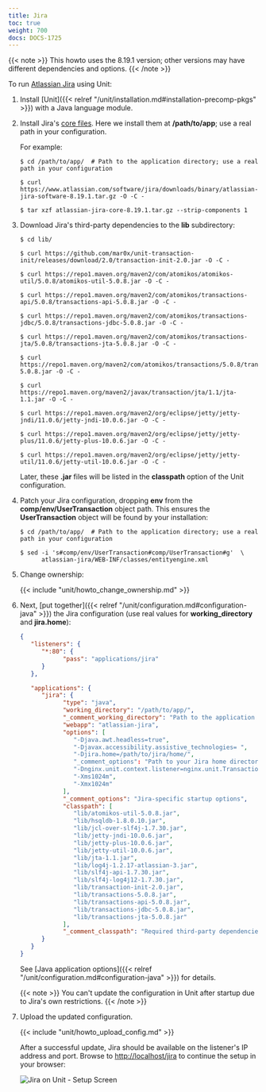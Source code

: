 ```yaml
---
title: Jira
toc: true
weight: 700
docs: DOCS-1725
---
```


{{< note >}}
This howto uses the 8.19.1 version; other versions may have different
dependencies and options.
{{< /note >}}

To run [Atlassian Jira](https://www.atlassian.com/software/jira) using Unit:

1. Install [Unit]({{< relref "/unit/installation.md#installation-precomp-pkgs" >}}) with a Java language module.

2. Install Jira's [core files](https://www.atlassian.com/software/jira/update). Here we install them at **/path/to/app**;
   use a real path in your configuration.

   For example:

   ```console
   $ cd /path/to/app/  # Path to the application directory; use a real path in your configuration
   ```

   ```console
   $ curl https://www.atlassian.com/software/jira/downloads/binary/atlassian-jira-software-8.19.1.tar.gz -O -C -
   ```

   ```console
   $ tar xzf atlassian-jira-core-8.19.1.tar.gz --strip-components 1
   ```

3. Download Jira's third-party dependencies to the **lib** subdirectory:

   ```console
   $ cd lib/
   ```

   ```console
   $ curl https://github.com/mar0x/unit-transaction-init/releases/download/2.0/transaction-init-2.0.jar -O -C -
   ```

   ```console
   $ curl https://repo1.maven.org/maven2/com/atomikos/atomikos-util/5.0.8/atomikos-util-5.0.8.jar -O -C -
   ```

   ```console
   $ curl https://repo1.maven.org/maven2/com/atomikos/transactions-api/5.0.8/transactions-api-5.0.8.jar -O -C -
   ```

   ```console
   $ curl https://repo1.maven.org/maven2/com/atomikos/transactions-jdbc/5.0.8/transactions-jdbc-5.0.8.jar -O -C -
   ```

   ```console
   $ curl https://repo1.maven.org/maven2/com/atomikos/transactions-jta/5.0.8/transactions-jta-5.0.8.jar -O -C -
   ```

   ```console
   $ curl https://repo1.maven.org/maven2/com/atomikos/transactions/5.0.8/transactions-5.0.8.jar -O -C -
   ```

   ```console
   $ curl https://repo1.maven.org/maven2/javax/transaction/jta/1.1/jta-1.1.jar -O -C -
   ```

   ```console
   $ curl https://repo1.maven.org/maven2/org/eclipse/jetty/jetty-jndi/11.0.6/jetty-jndi-10.0.6.jar -O -C -
   ```

   ```console
   $ curl https://repo1.maven.org/maven2/org/eclipse/jetty/jetty-plus/11.0.6/jetty-plus-10.0.6.jar -O -C -
   ```

   ```console
   $ curl https://repo1.maven.org/maven2/org/eclipse/jetty/jetty-util/11.0.6/jetty-util-10.0.6.jar -O -C -
   ```

   Later, these **.jar** files will be listed in the **classpath**
   option of the Unit configuration.

4. Patch your Jira configuration, dropping **env** from the
   **comp/env/UserTransaction** object path. This ensures the
   **UserTransaction** object will be found by your installation:

   ```console
   $ cd /path/to/app/  # Path to the application directory; use a real path in your configuration
   ```

   ```console
   $ sed -i 's#comp/env/UserTransaction#comp/UserTransaction#g'  \
         atlassian-jira/WEB-INF/classes/entityengine.xml
   ```

5. Change ownership:

   {{< include "unit/howto_change_ownership.md" >}}


6. Next,
   [put together]({{< relref "/unit/configuration.md#configuration-java" >}})
   the Jira configuration (use real values for **working_directory** and **jira.home**):

   ```json
   {
      "listeners": {
         "*:80": {
               "pass": "applications/jira"
         }
      },

      "applications": {
         "jira": {
               "type": "java",
               "working_directory": "/path/to/app/",
               "_comment_working_directory": "Path to the application directory; use a real path in your configuration",
               "webapp": "atlassian-jira",
               "options": [
                  "-Djava.awt.headless=true",
                  "-Djavax.accessibility.assistive_technologies= ",
                  "-Djira.home=/path/to/jira/home/",
                  "_comment_options": "Path to your Jira home directory; use a real path in your configuration",
                  "-Dnginx.unit.context.listener=nginx.unit.TransactionInit",
                  "-Xms1024m",
                  "-Xmx1024m"
               ],
               "_comment_options": "Jira-specific startup options",
               "classpath": [
                  "lib/atomikos-util-5.0.8.jar",
                  "lib/hsqldb-1.8.0.10.jar",
                  "lib/jcl-over-slf4j-1.7.30.jar",
                  "lib/jetty-jndi-10.0.6.jar",
                  "lib/jetty-plus-10.0.6.jar",
                  "lib/jetty-util-10.0.6.jar",
                  "lib/jta-1.1.jar",
                  "lib/log4j-1.2.17-atlassian-3.jar",
                  "lib/slf4j-api-1.7.30.jar",
                  "lib/slf4j-log4j12-1.7.30.jar",
                  "lib/transaction-init-2.0.jar",
                  "lib/transactions-5.0.8.jar",
                  "lib/transactions-api-5.0.8.jar",
                  "lib/transactions-jdbc-5.0.8.jar",
                  "lib/transactions-jta-5.0.8.jar"
               ],
               "_comment_classpath": "Required third-party dependencies from Step 3"
         }
      }
   }
   ```

   See
   [Java application options]({{< relref "/unit/configuration.md#configuration-java" >}})
   for details.

   {{< note >}}
   You can't update the configuration in Unit after startup due to Jira's
   own restrictions.
   {{< /note >}}

7. Upload the updated configuration.

   {{< include "unit/howto_upload_config.md" >}}

   After a successful update, Jira should be available on the listener's IP
   address and port. Browse to <http://localhost/jira> to continue the setup in
   your browser:

   ![Jira on Unit - Setup Screen](/unit/images/jira.png)
